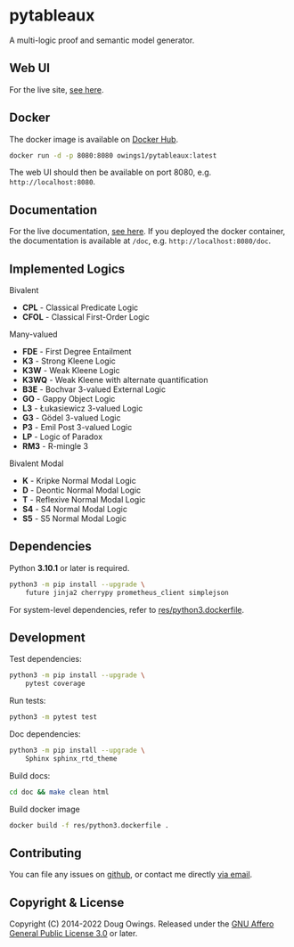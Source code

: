 # pytableaux

A multi-logic proof and semantic model generator.

## Web UI

For the live site, [see here][site].

## Docker

The docker image is available on [Docker Hub][dockerhub].

```bash
docker run -d -p 8080:8080 owings1/pytableaux:latest
```

The web UI should then be available on port 8080, e.g. `http://localhost:8080`.

## Documentation

For the live documentation, [see here][doc]. If you deployed the docker container,
the documentation is available at `/doc`, e.g. `http://localhost:8080/doc`.

## Implemented Logics

Bivalent

- **CPL** - Classical Predicate Logic
- **CFOL** - Classical First-Order Logic

Many-valued

- **FDE** - First Degree Entailment
- **K3** - Strong Kleene Logic
- **K3W** - Weak Kleene Logic
- **K3WQ** - Weak Kleene with alternate quantification
- **B3E** - Bochvar 3-valued External Logic
- **GO** - Gappy Object Logic
- **L3** - Łukasiewicz 3-valued Logic
- **G3** - Gödel 3-valued Logic
- **P3** - Emil Post 3-valued Logic
- **LP** - Logic of Paradox
- **RM3** - R-mingle 3

Bivalent Modal

- **K** - Kripke Normal Modal Logic
- **D** - Deontic Normal Modal Logic
- **T** - Reflexive Normal Modal Logic
- **S4** - S4 Normal Modal Logic
- **S5** - S5 Normal Modal Logic

## Dependencies

Python **3.10.1** or later is required.

```bash
python3 -m pip install --upgrade \
    future jinja2 cherrypy prometheus_client simplejson
```

For system-level dependencies, refer to [res/python3.dockerfile][dockerfile].

## Development

Test dependencies:

```bash
python3 -m pip install --upgrade \
    pytest coverage
```

Run tests:

```bash
python3 -m pytest test
```

Doc dependencies:

```bash
python3 -m pip install --upgrade \
    Sphinx sphinx_rtd_theme
```
<!-- optional: python-Levenshtein -->

Build docs:

```bash
cd doc && make clean html
```

Build docker image

```bash
docker build -f res/python3.dockerfile .
```

## Contributing

You can file any issues on [github][issues], or contact me directly [via email][mailto].

## Copyright & License

<!-- [copyright-begin] -->
Copyright (C) 2014-2022 Doug Owings. Released under the [GNU Affero General Public License 3.0][license] or later.
<!-- [copyright-end] -->

[site]: http://logic.dougowings.net
[doc]: http://logic.dougowings.net/doc/
[dockerhub]: https://hub.docker.com/r/owings1/pytableaux/
[dockerfile]: res/python3.dockerfile

<!-- [refs-begin] -->
[license]: https://www.gnu.org/licenses/agpl-3.0.en.html
[issues]: https://github.com/owings1/pytableaux/issues
[mailto]: mailto:doug@dougowings.net
<!-- [refs-end] -->
